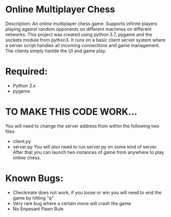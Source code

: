 # Online Multiplayer Chess

Description: An online multiplayer chess game. Supports infinite players playing against random opponents on different machines on different networks. This project was created using python 3.7, pygame and the sockets module from python3. It runs on a basic client server system where a server script handles all incoming connections and game management. The clients simply hanlde the UI and game play.

# Required:

- Python 3.x
- pygame

# TO MAKE THIS CODE WORK...

You will need to change the server address from within the following two files:
- client.py
- server.py
You will also need to run server.py on some kind of server. After that you can launch two instances of game from anywhere to play online chess.

# Known Bugs:

- Checkmate does not work, if you loose or win you will need to end the game by hitting "q"
- Very rare bug where a certain move will crash the game
- No Enpesant Pawn Rule

